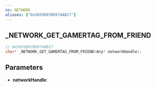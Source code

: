 ```yaml
---
ns: NETWORK
aliases: ["0x5659D87BE674AB17"]
---
```

## _NETWORK_GET_GAMERTAG_FROM_FRIEND

```c
// 0x5659D87BE674AB17
char* _NETWORK_GET_GAMERTAG_FROM_FRIEND(Any* networkHandle);
```

## Parameters
* **networkHandle**:
